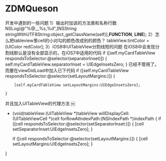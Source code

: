 # ZDMQueson
开发中遇到的一些问题
1）输出时加该的方法类和名称行数 
   NSLog(@"%@__%s,%d",[NSString stringWithUTF8String:object_getClassName(self)],__FUNCTION__, __LINE__);
2）怎么把tableview里cell的小对勾的颜色改成别的颜色？
   tableView.tintColor = [UIColor redColor];
3）iOS8中UITableVIew分割线短的问题
在iOS8中会发现分割线默认是没有全部显示的，在iOS7中适用的代码
if ([self.myCardTableView respondsToSelector:@selector(separatorInset)]) {
        self.myCardTableView.separatorInset = UIEdgeInsetsZero;
    }
已经不管用了。而要在viewDidLoad中加入已下代码
if ([self.myCardTableView respondsToSelector:@selector(setLayoutMargins:)]) {
        
        [self.myCardTableView setLayoutMargins:UIEdgeInsetsZero];
        
    }
并且加入UITableView的代理方法
￼
- (void)tableView:(UITableView *)tableView willDisplayCell:(UITableViewCell *)cell forRowAtIndexPath:(NSIndexPath *)indexPath
{
    if ([cell respondsToSelector:@selector(setSeparatorInset:)]) {
        [cell setSeparatorInset:UIEdgeInsetsZero];
    }
    
    if ([cell respondsToSelector:@selector(setLayoutMargins:)]) {
        [cell setLayoutMargins:UIEdgeInsetsZero];
    }
    
}

